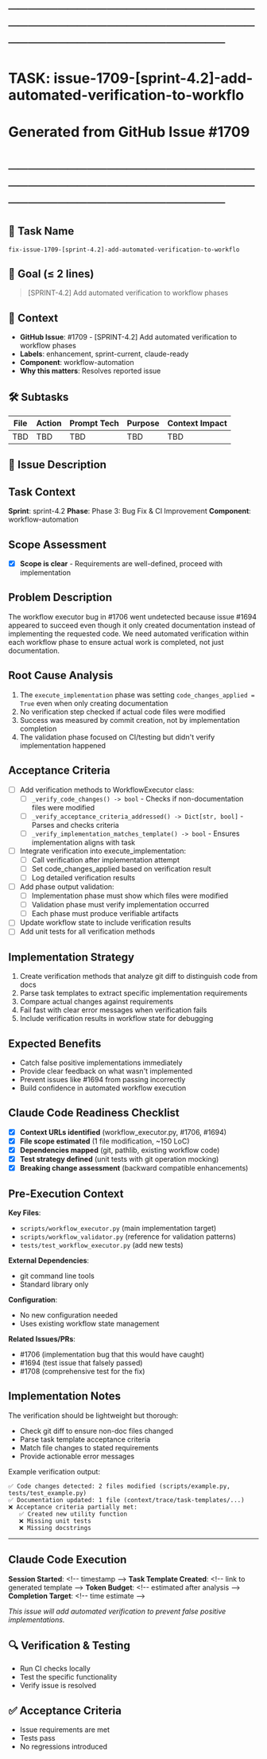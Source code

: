 # ────────────────────────────────────────────────────────────────────────
# TASK: issue-1709-[sprint-4.2]-add-automated-verification-to-workflo
# Generated from GitHub Issue #1709
# ────────────────────────────────────────────────────────────────────────

## 📌 Task Name
`fix-issue-1709-[sprint-4.2]-add-automated-verification-to-workflo`

## 🎯 Goal (≤ 2 lines)
> [SPRINT-4.2] Add automated verification to workflow phases

## 🧠 Context
- **GitHub Issue**: #1709 - [SPRINT-4.2] Add automated verification to workflow phases
- **Labels**: enhancement, sprint-current, claude-ready
- **Component**: workflow-automation
- **Why this matters**: Resolves reported issue

## 🛠️ Subtasks
| File | Action | Prompt Tech | Purpose | Context Impact |
|------|--------|-------------|---------|----------------|
| TBD | TBD | TBD | TBD | TBD |

## 📝 Issue Description
## Task Context
**Sprint**: sprint-4.2
**Phase**: Phase 3: Bug Fix & CI Improvement
**Component**: workflow-automation

## Scope Assessment
- [x] **Scope is clear** - Requirements are well-defined, proceed with implementation

## Problem Description
The workflow executor bug in #1706 went undetected because issue #1694 appeared to succeed even though it only created documentation instead of implementing the requested code. We need automated verification within each workflow phase to ensure actual work is completed, not just documentation.

## Root Cause Analysis
1. The `execute_implementation` phase was setting `code_changes_applied = True` even when only creating documentation
2. No verification step checked if actual code files were modified
3. Success was measured by commit creation, not by implementation completion
4. The validation phase focused on CI/testing but didn't verify implementation happened

## Acceptance Criteria
- [ ] Add verification methods to WorkflowExecutor class:
  - [ ] `_verify_code_changes() -> bool` - Checks if non-documentation files were modified
  - [ ] `_verify_acceptance_criteria_addressed() -> Dict[str, bool]` - Parses and checks criteria
  - [ ] `_verify_implementation_matches_template() -> bool` - Ensures implementation aligns with task
- [ ] Integrate verification into execute_implementation:
  - [ ] Call verification after implementation attempt
  - [ ] Set code_changes_applied based on verification result
  - [ ] Log detailed verification results
- [ ] Add phase output validation:
  - [ ] Implementation phase must show which files were modified
  - [ ] Validation phase must verify implementation occurred
  - [ ] Each phase must produce verifiable artifacts
- [ ] Update workflow state to include verification results
- [ ] Add unit tests for all verification methods

## Implementation Strategy
1. Create verification methods that analyze git diff to distinguish code from docs
2. Parse task templates to extract specific implementation requirements
3. Compare actual changes against requirements
4. Fail fast with clear error messages when verification fails
5. Include verification results in workflow state for debugging

## Expected Benefits
- Catch false positive implementations immediately
- Provide clear feedback on what wasn't implemented
- Prevent issues like #1694 from passing incorrectly
- Build confidence in automated workflow execution

## Claude Code Readiness Checklist
- [x] **Context URLs identified** (workflow_executor.py, #1706, #1694)
- [x] **File scope estimated** (1 file modification, ~150 LoC)
- [x] **Dependencies mapped** (git, pathlib, existing workflow code)
- [x] **Test strategy defined** (unit tests with git operation mocking)
- [x] **Breaking change assessment** (backward compatible enhancements)

## Pre-Execution Context
**Key Files**:
- `scripts/workflow_executor.py` (main implementation target)
- `scripts/workflow_validator.py` (reference for validation patterns)
- `tests/test_workflow_executor.py` (add new tests)

**External Dependencies**:
- git command line tools
- Standard library only

**Configuration**:
- No new configuration needed
- Uses existing workflow state management

**Related Issues/PRs**:
- #1706 (implementation bug that this would have caught)
- #1694 (test issue that falsely passed)
- #1708 (comprehensive test for the fix)

## Implementation Notes
The verification should be lightweight but thorough:
- Check git diff to ensure non-doc files changed
- Parse task template acceptance criteria
- Match file changes to stated requirements
- Provide actionable error messages

Example verification output:
```
✅ Code changes detected: 2 files modified (scripts/example.py, tests/test_example.py)
✅ Documentation updated: 1 file (context/trace/task-templates/...)
❌ Acceptance criteria partially met:
   ✅ Created new utility function
   ❌ Missing unit tests
   ❌ Missing docstrings
```

---

## Claude Code Execution
**Session Started**: <\!-- timestamp -->
**Task Template Created**: <\!-- link to generated template -->
**Token Budget**: <\!-- estimated after analysis -->
**Completion Target**: <\!-- time estimate -->

_This issue will add automated verification to prevent false positive implementations._

## 🔍 Verification & Testing
- Run CI checks locally
- Test the specific functionality
- Verify issue is resolved

## ✅ Acceptance Criteria
- Issue requirements are met
- Tests pass
- No regressions introduced
